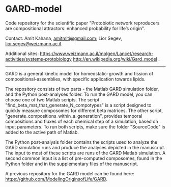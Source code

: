 # GARD-model
Code repository for the scientific paper "Protobiotic network reproducers are compositional attractors: enhanced probability for life’s origin".

Contact: Amit Kahana, amitmiti@gmail.com;
Lior Segev, lior.segev@weizmann.ac.il.

Additional sites:
https://www.weizmann.ac.il/molgen/Lancet/research-activities/systems-protobiology
http://en.wikipedia.org/wiki/Gard_model .

-------------------------------------------------------------------------------


GARD is a general kinetic model for homeostatic-growth and fission of compositional-assemblies, with specific application towards lipids.

The repository consists of two parts - the Matlab GARD simulation folder, and the Python post-analyses folder.
To run the GARD model, you can choose one of two Matlab scripts. The script "find_beta_mat_that_generate_N_compotypes" is a script designed to quickly measure composomes for different beta matrices. The other script, "generate_compositions_within_a_generation", provides temporal compositions and fluxes of each chemical step of a simulation, based on input parameters. To run both scripts, make sure the folder "SourceCode" is added to the active path of Matlab.

The Python post-analysis folder contains the scripts used to analyze the GARD simulation runs and produce the analyses depicted in the manuscript. The input to most of these scripts are runs of the GARD Matlab simulation. A second common input is a list of pre-computed composomes, found in the Python folder and in the supplementary files of the manuscript.


A previous repository for the GARD model can be found here: https://github.com/ModelingOriginsofLife/GARD.
